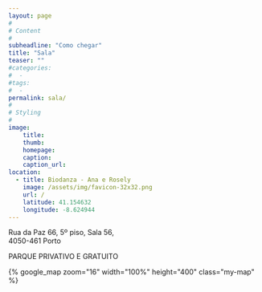 ```yaml
---
layout: page
#
# Content
#
subheadline: "Como chegar"
title: "Sala"
teaser: ""
#categories:
#  - 
#tags:
#  - 
permalink: sala/
#
# Styling
#
image:
    title:
    thumb:
    homepage:
    caption:
    caption_url:
location:
  - title: Biodanza - Ana e Rosely
    image: /assets/img/favicon-32x32.png
    url: /
    latitude: 41.154632
    longitude: -8.624944
---
```


Rua da Paz 66, 5º piso, Sala 56,  
4050-461 Porto  
  
PARQUE PRIVATIVO E GRATUITO

{% google_map zoom="16" width="100%" height="400" class="my-map" %}


 [1]: #
 [2]: #
 [3]: #
 [4]: #
 [5]: #
 [6]: #
 [7]: #
 [8]: #
 [9]: #
 [10]: #
